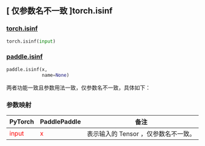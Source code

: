 ## [ 仅参数名不一致 ]torch.isinf
### [torch.isinf](https://pytorch.org/docs/stable/generated/torch.isinf.html?highlight=isinf#torch.isinf)

```python
torch.isinf(input)
```

### [paddle.isinf](https://www.paddlepaddle.org.cn/documentation/docs/zh/develop/api/paddle/isinf_cn.html#isinf)

```python
paddle.isinf(x,
             name=None)
```

两者功能一致且参数用法一致，仅参数名不一致，具体如下：
### 参数映射
| PyTorch       | PaddlePaddle | 备注                                                   |
| ------------- | ------------ | ------------------------------------------------------ |
| <font color='red'> input </font> | <font color='red'> x </font> | 表示输入的 Tensor ，仅参数名不一致。  |
